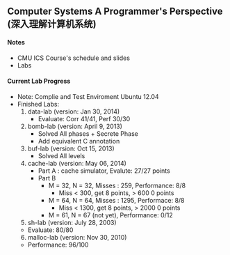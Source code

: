 Computer Systems A Programmer's Perspective (深入理解计算机系统)
----
#### Notes
* CMU ICS Course's schedule and slides
* Labs

#### Current Lab Progress
  * Note: Complie and Test Enviroment Ubuntu 12.04
  * Finished Labs:
    1. data-lab (version: Jan 30, 2014)
       * Evaluate: Corr 41/41, Perf 30/30
    2. bomb-lab (version: April 9, 2013)
       * Solved All phases + Secrete Phase
       * Add equivalent C annotation
    3. buf-lab (version: Oct 15, 2013)
       * Solved All levels
    4. cache-lab (version: May 06, 2014)
       * Part A : cache simulator, Evalute: 27/27 points
       * Part B
         * M = 32, N = 32, Misses : 259, Performance: 8/8
           * Miss < 300, get 8 points, > 600 0 points
         * M = 64, N = 64, Misses : 1295, Performace: 8/8
           * Miss < 1300, get 8 points, > 2000 0 points
         * M = 61, N = 67 (not yet), Performance: 0/12
    5. sh-lab (version: July 28, 2003)
      * Evaluate: 80/80
    6. malloc-lab (version: Nov 30, 2010)
      * Performance: 96/100
